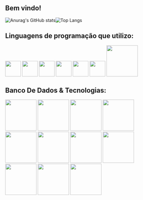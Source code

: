## Bem vindo!
![Anurag's GitHub stats](https://github-readme-stats.vercel.app/api?username=elcioangelo&show_icons=true&theme=dark)![Top Langs](https://github-readme-stats.vercel.app/api/top-langs/?username=elcioangelo&layout=compact)

## Linguagens de programação que utilizo: 
<img src="https://cdn.jsdelivr.net/npm/programming-languages-logos/src/javascript/javascript.png" height="50"> <img src="https://cdn.jsdelivr.net/npm/programming-languages-logos/src/typescript/typescript.png" height="50"> <img src="https://cdn.jsdelivr.net/npm/programming-languages-logos/src/php/php.png" height="50"> <img src="https://cdn.jsdelivr.net/npm/programming-languages-logos/src/ruby/ruby.png" height="50"> <img src="https://cdn.jsdelivr.net/npm/programming-languages-logos/src/java/java.png" height="50"> <img src="https://cdn.jsdelivr.net/npm/programming-languages-logos/src/python/python.png" height="50"> <i class="devicon-linux-plain colored"></i>  <img src="https://cdn.jsdelivr.net/gh/devicons/devicon@latest/icons/go/go-original-wordmark.svg" height="100"/>
          
          
          
## Banco De Dados & Tecnologias: 
<img src="https://cdn.jsdelivr.net/gh/devicons/devicon@latest/icons/linux/linux-original.svg" height="100" width="100" /> <img src="https://cdn.jsdelivr.net/gh/devicons/devicon@latest/icons/postgresql/postgresql-original-wordmark.svg" height="100" width="100"/> <img src="https://cdn.jsdelivr.net/gh/devicons/devicon@latest/icons/mongodb/mongodb-original-wordmark.svg" height="100" width="100" /> <img src="https://cdn.jsdelivr.net/gh/devicons/devicon@latest/icons/mysql/mysql-original-wordmark.svg" height="100" width="100"/> <img src="https://cdn.jsdelivr.net/gh/devicons/devicon@latest/icons/rails/rails-plain-wordmark.svg" height="100" width="100" /> <img src="https://cdn.jsdelivr.net/gh/devicons/devicon@latest/icons/nestjs/nestjs-original-wordmark.svg" height="100" width="100" /> <img src="https://cdn.jsdelivr.net/gh/devicons/devicon@latest/icons/react/react-original-wordmark.svg" height="100" width="100" /> <img src="https://cdn.jsdelivr.net/gh/devicons/devicon@latest/icons/laravel/laravel-original-wordmark.svg" height="100" width="100" /> <img src="https://cdn.jsdelivr.net/gh/devicons/devicon@latest/icons/django/django-plain-wordmark.svg" height="100" width="100"/> <img src="https://cdn.jsdelivr.net/gh/devicons/devicon@latest/icons/docker/docker-original-wordmark.svg" height="100" width="100" /> <img src="https://cdn.jsdelivr.net/gh/devicons/devicon@latest/icons/composer/composer-original.svg" width="100" height="100"/>
          
          
          
          
          
          
          
          
          
          
          
